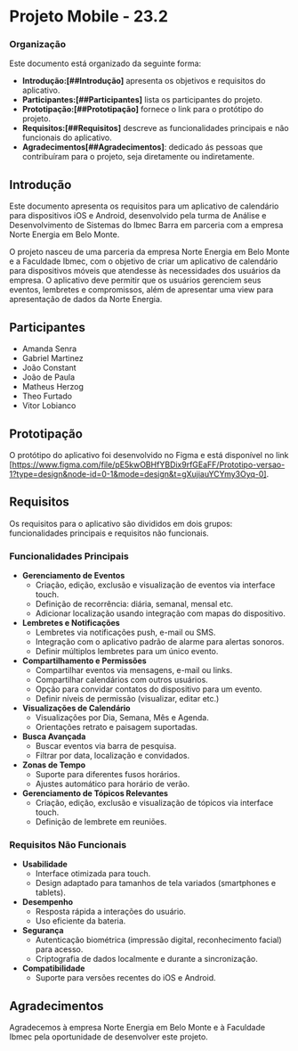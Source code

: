 # **Projeto Mobile - 23.2**

### **Organização**

Este documento está organizado da seguinte forma:

- **Introdução:[##Introdução]** apresenta os objetivos e requisitos do aplicativo.
- **Participantes:[##Participantes]** lista os participantes do projeto.
- **Prototipação:[##Prototipação]** fornece o link para o protótipo do projeto.
- **Requisitos:[##Requisitos]** descreve as funcionalidades principais e não funcionais do aplicativo.
- **Agradecimentos[##**Agradecimentos**]**: dedicado ás pessoas que contribuíram para o projeto, seja diretamente ou indiretamente.

## Introdução

Este documento apresenta os requisitos para um aplicativo de calendário para dispositivos iOS e Android, desenvolvido pela turma de Análise e Desenvolvimento de Sistemas do Ibmec Barra em parceria com a empresa Norte Energia em Belo Monte.

O projeto nasceu de uma parceria da empresa Norte Energia em Belo Monte e a Faculdade Ibmec, com o objetivo de criar um aplicativo de calendário para dispositivos móveis que atendesse às necessidades dos usuários da empresa. O aplicativo deve permitir que os usuários gerenciem seus eventos, lembretes e compromissos, além de apresentar uma view para apresentação de dados da Norte Energia.

## Participantes

- Amanda Senra
- Gabriel Martinez
- João Constant
- João de Paula
- Matheus Herzog
- Theo Furtado
- Vitor Lobianco

## Prototipação

O protótipo do aplicativo foi desenvolvido no Figma e está disponível no link [https://www.figma.com/file/pE5kwOBHfYBDix9rfGEaFF/Prototipo-versao-1?type=design&node-id=0-1&mode=design&t=gXujiauYCYmy3Oyq-0].

## Requisitos

Os requisitos para o aplicativo são divididos em dois grupos: funcionalidades principais e requisitos não funcionais.

### **Funcionalidades Principais**

- **Gerenciamento de Eventos**
    - Criação, edição, exclusão e visualização de eventos via interface touch.
    - Definição de recorrência: diária, semanal, mensal etc.
    - Adicionar localização usando integração com mapas do dispositivo.
- **Lembretes e Notificações**
    - Lembretes via notificações push, e-mail ou SMS.
    - Integração com o aplicativo padrão de alarme para alertas sonoros.
    - Definir múltiplos lembretes para um único evento.
- **Compartilhamento e Permissões**
    - Compartilhar eventos via mensagens, e-mail ou links.
    - Compartilhar calendários com outros usuários.
    - Opção para convidar contatos do dispositivo para um evento.
    - Definir níveis de permissão (visualizar, editar etc.)
- **Visualizações de Calendário**
    - Visualizações por Dia, Semana, Mês e Agenda.
    - Orientações retrato e paisagem suportadas.
- **Busca Avançada**
    - Buscar eventos via barra de pesquisa.
    - Filtrar por data, localização e convidados.
- **Zonas de Tempo**
    - Suporte para diferentes fusos horários.
    - Ajustes automático para horário de verão.
- **Gerenciamento de Tópicos Relevantes**
    - Criação, edição, exclusão e visualização de tópicos via interface touch.
    - Definição de lembrete em reuniões.

### **Requisitos Não Funcionais**

- **Usabilidade**
    - Interface otimizada para touch.
    - Design adaptado para tamanhos de tela variados (smartphones e tablets).
- **Desempenho**
    - Resposta rápida a interações do usuário.
    - Uso eficiente da bateria.
- **Segurança**
    - Autenticação biométrica (impressão digital, reconhecimento facial) para acesso.
    - Criptografia de dados localmente e durante a sincronização.
- **Compatibilidade**
    - Suporte para versões recentes do iOS e Android.

## **Agradecimentos**

Agradecemos à empresa Norte Energia em Belo Monte e à Faculdade Ibmec pela oportunidade de desenvolver este projeto.
